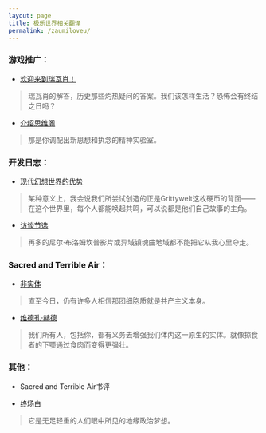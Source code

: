 ```yaml
---
layout: page
title: 极乐世界相关翻译
permalink: /zaumiloveu/
---
```


### 游戏推广：
- [欢迎来到瑞瓦肖！][welcome-to-revachol-translation]
> 瑞瓦肖的解答，历史那些灼热疑问的答案。我们该怎样生活？恐怖会有终结之日吗？

- [介绍思维阁][thought-cabinet-translation]
> 那是你调配出新思想和执念的精神实验室。


### 开发日志：

- [现代幻想世界的优势][modern-fantasy-world-translation]
> 某种意义上，我会说我们所尝试创造的正是Grittywelt这枚硬币的背面——在这个世界里，每个人都能唤起共鸣，可以说都是他们自己故事的主角。

- [访谈节选][interviews-devblog-translation]
> 再多的尼尔·布洛姆坎普影片或异域镇魂曲地域都不能把它从我心里夺走。


### Sacred and Terrible Air：

- [非实体](_posts/nonentity.md)
> 直至今日，仍有许多人相信那团细胞质就是共产主义本身。

- [维德孔·赫德](_posts/vidkunhird.md)
> 我们所有人，包括你，都有义务去增强我们体内这一原生的实体。就像掠食者的下颚通过食肉而变得更强壮。


### 其他：
- Sacred and Terrible Air书评

- [终场白](_posts/2022-10-28-outro.md)
> 它是无足轻重的人们眼中所见的地缘政治梦想。




[welcome-to-revachol-translation]: _posts/2021-05-16-welcome-to-revachol.md
[thought-cabinet-translation]: _posts/2021-06-26-introducing-the-thought-cabinet.md
[modern-fantasy-world-translation]: _posts/2021-05-17-the-benefits-of-a-modern-fantasy-world.md
[interviews-devblog-translation]: _posts/2021-05-18-zaum-interviews.md
